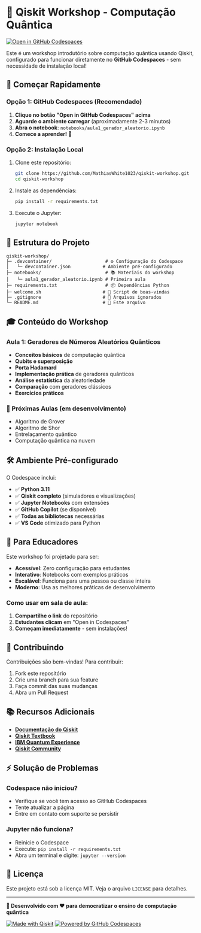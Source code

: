 # 🌟 Qiskit Workshop - Computação Quântica

[![Open in GitHub Codespaces](https://github.com/codespaces/badge.svg)](#)

Este é um workshop introdutório sobre computação quântica usando Qiskit, configurado para funcionar diretamente no **GitHub Codespaces** - sem necessidade de instalação local!

## 🚀 Começar Rapidamente

### Opção 1: GitHub Codespaces (Recomendado)
1. **Clique no botão "Open in GitHub Codespaces" acima**
2. **Aguarde o ambiente carregar** (aproximadamente 2-3 minutos)
3. **Abra o notebook**: `notebooks/aula1_gerador_aleatorio.ipynb`
4. **Comece a aprender!** 🎉

### Opção 2: Instalação Local
1. Clone este repositório:
   ```bash
   git clone https://github.com/MathiasWhite1023/qiskit-workshop.git
   cd qiskit-workshop
   ```
2. Instale as dependências:
   ```bash
   pip install -r requirements.txt
   ```
3. Execute o Jupyter:
   ```bash
   jupyter notebook
   ```

## 📁 Estrutura do Projeto

```
qiskit-workshop/
├─ .devcontainer/                    # ⚙️ Configuração do Codespace
│   └─ devcontainer.json            # Ambiente pré-configurado
├─ notebooks/                        # 📚 Materiais do workshop
│   └─ aula1_gerador_aleatorio.ipynb # Primeira aula
├─ requirements.txt                  # 📦 Dependências Python
├─ welcome.sh                       # 👋 Script de boas-vindas
├─ .gitignore                       # 🚫 Arquivos ignorados
└─ README.md                        # 📖 Este arquivo
```

## 🎓 Conteúdo do Workshop

### Aula 1: Geradores de Números Aleatórios Quânticos
- **Conceitos básicos** de computação quântica
- **Qubits e superposição**
- **Porta Hadamard**
- **Implementação prática** de geradores quânticos
- **Análise estatística** da aleatoriedade
- **Comparação** com geradores clássicos
- **Exercícios práticos**

### 🔮 Próximas Aulas (em desenvolvimento)
- Algoritmo de Grover
- Algoritmo de Shor
- Entrelaçamento quântico
- Computação quântica na nuvem

## 🛠 Ambiente Pré-configurado

O Codespace inclui:
- ✅ **Python 3.11**
- ✅ **Qiskit completo** (simuladores e visualizações)
- ✅ **Jupyter Notebooks** com extensões
- ✅ **GitHub Copilot** (se disponível)
- ✅ **Todas as bibliotecas** necessárias
- ✅ **VS Code** otimizado para Python

## 🎯 Para Educadores

Este workshop foi projetado para ser:
- **Acessível**: Zero configuração para estudantes
- **Interativo**: Notebooks com exemplos práticos
- **Escalável**: Funciona para uma pessoa ou classe inteira
- **Moderno**: Usa as melhores práticas de desenvolvimento

### Como usar em sala de aula:
1. **Compartilhe o link** do repositório
2. **Estudantes clicam** em "Open in Codespaces"
3. **Começam imediatamente** - sem instalações!

## 🤝 Contribuindo

Contribuições são bem-vindas! Para contribuir:
1. Fork este repositório
2. Crie uma branch para sua feature
3. Faça commit das suas mudanças
4. Abra um Pull Request

## 📚 Recursos Adicionais

- **[Documentação do Qiskit](https://qiskit.org/documentation/)**
- **[Qiskit Textbook](https://qiskit.org/textbook/)**
- **[IBM Quantum Experience](https://quantum-computing.ibm.com/)**
- **[Qiskit Community](https://qiskit.org/advocates/)**

## ⚡ Solução de Problemas

### Codespace não iniciou?
- Verifique se você tem acesso ao GitHub Codespaces
- Tente atualizar a página
- Entre em contato com suporte se persistir

### Jupyter não funciona?
- Reinicie o Codespace
- Execute: `pip install -r requirements.txt`
- Abra um terminal e digite: `jupyter --version`

## 📄 Licença

Este projeto está sob a licença MIT. Veja o arquivo `LICENSE` para detalhes.

---

**🌟 Desenvolvido com ❤️ para democratizar o ensino de computação quântica**

[![Made with Qiskit](https://img.shields.io/badge/Made%20with-Qiskit-6929C4.svg)](https://qiskit.org/)
[![Powered by GitHub Codespaces](https://img.shields.io/badge/Powered%20by-GitHub%20Codespaces-181717.svg)](https://github.com/features/codespaces)